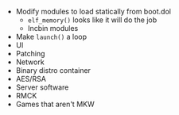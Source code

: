 * Modify modules to load statically from boot.dol
	* `elf_memory()` looks like it will do the job
	* Incbin modules
* Make `launch()` a loop
* UI
* Patching
* Network
* Binary distro container
* AES/RSA
* Server software
* RMCK
* Games that aren't MKW
